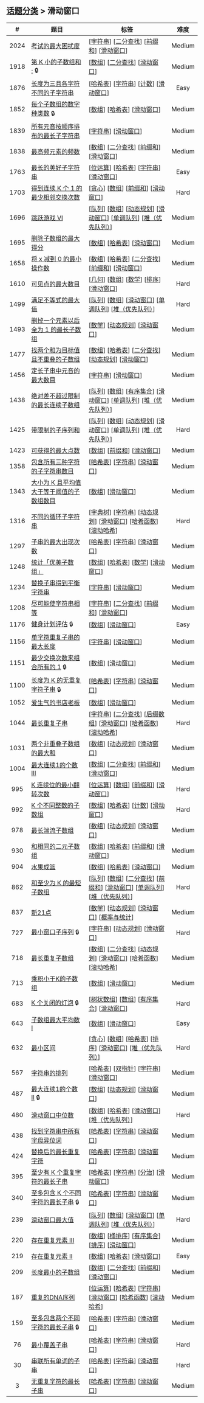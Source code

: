 <!--|This file generated by command(leetcode tag); DO NOT EDIT.            |-->
<!--+----------------------------------------------------------------------+-->
<!--|@author    openset <openset.wang@gmail.com>                           |-->
<!--|@link      https://github.com/openset                                 |-->
<!--|@home      https://github.com/openset/leetcode                        |-->
<!--+----------------------------------------------------------------------+-->

## [话题分类](../README.md) > 滑动窗口

| # | 题目 | 标签 | 难度 |
| :-: | - | - | :-: |
| 2024 | [考试的最大困扰度](../../problems/maximize-the-confusion-of-an-exam) | [[字符串](../string/README.md)] [[二分查找](../binary-search/README.md)] [[前缀和](../prefix-sum/README.md)] [[滑动窗口](../sliding-window/README.md)]  | Medium |
| 1918 | [第 K 小的子数组和·](../../problems/kth-smallest-subarray-sum) 🔒 | [[数组](../array/README.md)] [[二分查找](../binary-search/README.md)] [[滑动窗口](../sliding-window/README.md)]  | Medium |
| 1876 | [长度为三且各字符不同的子字符串](../../problems/substrings-of-size-three-with-distinct-characters) | [[哈希表](../hash-table/README.md)] [[字符串](../string/README.md)] [[计数](../counting/README.md)] [[滑动窗口](../sliding-window/README.md)]  | Easy |
| 1852 | [每个子数组的数字种类数](../../problems/distinct-numbers-in-each-subarray) 🔒 | [[数组](../array/README.md)] [[哈希表](../hash-table/README.md)] [[滑动窗口](../sliding-window/README.md)]  | Medium |
| 1839 | [所有元音按顺序排布的最长子字符串](../../problems/longest-substring-of-all-vowels-in-order) | [[字符串](../string/README.md)] [[滑动窗口](../sliding-window/README.md)]  | Medium |
| 1838 | [最高频元素的频数](../../problems/frequency-of-the-most-frequent-element) | [[数组](../array/README.md)] [[二分查找](../binary-search/README.md)] [[前缀和](../prefix-sum/README.md)] [[滑动窗口](../sliding-window/README.md)]  | Medium |
| 1763 | [最长的美好子字符串](../../problems/longest-nice-substring) | [[位运算](../bit-manipulation/README.md)] [[哈希表](../hash-table/README.md)] [[字符串](../string/README.md)] [[滑动窗口](../sliding-window/README.md)]  | Easy |
| 1703 | [得到连续 K 个 1 的最少相邻交换次数](../../problems/minimum-adjacent-swaps-for-k-consecutive-ones) | [[贪心](../greedy/README.md)] [[数组](../array/README.md)] [[前缀和](../prefix-sum/README.md)] [[滑动窗口](../sliding-window/README.md)]  | Hard |
| 1696 | [跳跃游戏 VI](../../problems/jump-game-vi) | [[队列](../queue/README.md)] [[数组](../array/README.md)] [[动态规划](../dynamic-programming/README.md)] [[滑动窗口](../sliding-window/README.md)] [[单调队列](../monotonic-queue/README.md)] [[堆（优先队列）](../heap-priority-queue/README.md)]  | Medium |
| 1695 | [删除子数组的最大得分](../../problems/maximum-erasure-value) | [[数组](../array/README.md)] [[哈希表](../hash-table/README.md)] [[滑动窗口](../sliding-window/README.md)]  | Medium |
| 1658 | [将 x 减到 0 的最小操作数](../../problems/minimum-operations-to-reduce-x-to-zero) | [[数组](../array/README.md)] [[哈希表](../hash-table/README.md)] [[二分查找](../binary-search/README.md)] [[前缀和](../prefix-sum/README.md)] [[滑动窗口](../sliding-window/README.md)]  | Medium |
| 1610 | [可见点的最大数目](../../problems/maximum-number-of-visible-points) | [[几何](../geometry/README.md)] [[数组](../array/README.md)] [[数学](../math/README.md)] [[排序](../sorting/README.md)] [[滑动窗口](../sliding-window/README.md)]  | Hard |
| 1499 | [满足不等式的最大值](../../problems/max-value-of-equation) | [[队列](../queue/README.md)] [[数组](../array/README.md)] [[滑动窗口](../sliding-window/README.md)] [[单调队列](../monotonic-queue/README.md)] [[堆（优先队列）](../heap-priority-queue/README.md)]  | Hard |
| 1493 | [删掉一个元素以后全为 1 的最长子数组](../../problems/longest-subarray-of-1s-after-deleting-one-element) | [[数学](../math/README.md)] [[动态规划](../dynamic-programming/README.md)] [[滑动窗口](../sliding-window/README.md)]  | Medium |
| 1477 | [找两个和为目标值且不重叠的子数组](../../problems/find-two-non-overlapping-sub-arrays-each-with-target-sum) | [[数组](../array/README.md)] [[哈希表](../hash-table/README.md)] [[二分查找](../binary-search/README.md)] [[动态规划](../dynamic-programming/README.md)] [[滑动窗口](../sliding-window/README.md)]  | Medium |
| 1456 | [定长子串中元音的最大数目](../../problems/maximum-number-of-vowels-in-a-substring-of-given-length) | [[字符串](../string/README.md)] [[滑动窗口](../sliding-window/README.md)]  | Medium |
| 1438 | [绝对差不超过限制的最长连续子数组](../../problems/longest-continuous-subarray-with-absolute-diff-less-than-or-equal-to-limit) | [[队列](../queue/README.md)] [[数组](../array/README.md)] [[有序集合](../ordered-set/README.md)] [[滑动窗口](../sliding-window/README.md)] [[单调队列](../monotonic-queue/README.md)] [[堆（优先队列）](../heap-priority-queue/README.md)]  | Medium |
| 1425 | [带限制的子序列和](../../problems/constrained-subsequence-sum) | [[队列](../queue/README.md)] [[数组](../array/README.md)] [[动态规划](../dynamic-programming/README.md)] [[滑动窗口](../sliding-window/README.md)] [[单调队列](../monotonic-queue/README.md)] [[堆（优先队列）](../heap-priority-queue/README.md)]  | Hard |
| 1423 | [可获得的最大点数](../../problems/maximum-points-you-can-obtain-from-cards) | [[数组](../array/README.md)] [[前缀和](../prefix-sum/README.md)] [[滑动窗口](../sliding-window/README.md)]  | Medium |
| 1358 | [包含所有三种字符的子字符串数目](../../problems/number-of-substrings-containing-all-three-characters) | [[哈希表](../hash-table/README.md)] [[字符串](../string/README.md)] [[滑动窗口](../sliding-window/README.md)]  | Medium |
| 1343 | [大小为 K 且平均值大于等于阈值的子数组数目](../../problems/number-of-sub-arrays-of-size-k-and-average-greater-than-or-equal-to-threshold) | [[数组](../array/README.md)] [[滑动窗口](../sliding-window/README.md)]  | Medium |
| 1316 | [不同的循环子字符串](../../problems/distinct-echo-substrings) | [[字典树](../trie/README.md)] [[字符串](../string/README.md)] [[动态规划](../dynamic-programming/README.md)] [[滑动窗口](../sliding-window/README.md)] [[哈希函数](../hash-function/README.md)] [[滚动哈希](../rolling-hash/README.md)]  | Hard |
| 1297 | [子串的最大出现次数](../../problems/maximum-number-of-occurrences-of-a-substring) | [[哈希表](../hash-table/README.md)] [[字符串](../string/README.md)] [[滑动窗口](../sliding-window/README.md)]  | Medium |
| 1248 | [统计「优美子数组」](../../problems/count-number-of-nice-subarrays) | [[数组](../array/README.md)] [[哈希表](../hash-table/README.md)] [[数学](../math/README.md)] [[滑动窗口](../sliding-window/README.md)]  | Medium |
| 1234 | [替换子串得到平衡字符串](../../problems/replace-the-substring-for-balanced-string) | [[字符串](../string/README.md)] [[滑动窗口](../sliding-window/README.md)]  | Medium |
| 1208 | [尽可能使字符串相等](../../problems/get-equal-substrings-within-budget) | [[字符串](../string/README.md)] [[二分查找](../binary-search/README.md)] [[前缀和](../prefix-sum/README.md)] [[滑动窗口](../sliding-window/README.md)]  | Medium |
| 1176 | [健身计划评估](../../problems/diet-plan-performance) 🔒 | [[数组](../array/README.md)] [[滑动窗口](../sliding-window/README.md)]  | Easy |
| 1156 | [单字符重复子串的最大长度](../../problems/swap-for-longest-repeated-character-substring) | [[字符串](../string/README.md)] [[滑动窗口](../sliding-window/README.md)]  | Medium |
| 1151 | [最少交换次数来组合所有的 1](../../problems/minimum-swaps-to-group-all-1s-together) 🔒 | [[数组](../array/README.md)] [[滑动窗口](../sliding-window/README.md)]  | Medium |
| 1100 | [长度为 K 的无重复字符子串](../../problems/find-k-length-substrings-with-no-repeated-characters) 🔒 | [[哈希表](../hash-table/README.md)] [[字符串](../string/README.md)] [[滑动窗口](../sliding-window/README.md)]  | Medium |
| 1052 | [爱生气的书店老板](../../problems/grumpy-bookstore-owner) | [[数组](../array/README.md)] [[滑动窗口](../sliding-window/README.md)]  | Medium |
| 1044 | [最长重复子串](../../problems/longest-duplicate-substring) | [[字符串](../string/README.md)] [[二分查找](../binary-search/README.md)] [[后缀数组](../suffix-array/README.md)] [[滑动窗口](../sliding-window/README.md)] [[哈希函数](../hash-function/README.md)] [[滚动哈希](../rolling-hash/README.md)]  | Hard |
| 1031 | [两个非重叠子数组的最大和](../../problems/maximum-sum-of-two-non-overlapping-subarrays) | [[数组](../array/README.md)] [[动态规划](../dynamic-programming/README.md)] [[滑动窗口](../sliding-window/README.md)]  | Medium |
| 1004 | [最大连续1的个数 III](../../problems/max-consecutive-ones-iii) | [[数组](../array/README.md)] [[二分查找](../binary-search/README.md)] [[前缀和](../prefix-sum/README.md)] [[滑动窗口](../sliding-window/README.md)]  | Medium |
| 995 | [K 连续位的最小翻转次数](../../problems/minimum-number-of-k-consecutive-bit-flips) | [[位运算](../bit-manipulation/README.md)] [[数组](../array/README.md)] [[前缀和](../prefix-sum/README.md)] [[滑动窗口](../sliding-window/README.md)]  | Hard |
| 992 | [K 个不同整数的子数组](../../problems/subarrays-with-k-different-integers) | [[数组](../array/README.md)] [[哈希表](../hash-table/README.md)] [[计数](../counting/README.md)] [[滑动窗口](../sliding-window/README.md)]  | Hard |
| 978 | [最长湍流子数组](../../problems/longest-turbulent-subarray) | [[数组](../array/README.md)] [[动态规划](../dynamic-programming/README.md)] [[滑动窗口](../sliding-window/README.md)]  | Medium |
| 930 | [和相同的二元子数组](../../problems/binary-subarrays-with-sum) | [[数组](../array/README.md)] [[哈希表](../hash-table/README.md)] [[前缀和](../prefix-sum/README.md)] [[滑动窗口](../sliding-window/README.md)]  | Medium |
| 904 | [水果成篮](../../problems/fruit-into-baskets) | [[数组](../array/README.md)] [[哈希表](../hash-table/README.md)] [[滑动窗口](../sliding-window/README.md)]  | Medium |
| 862 | [和至少为 K 的最短子数组](../../problems/shortest-subarray-with-sum-at-least-k) | [[队列](../queue/README.md)] [[数组](../array/README.md)] [[二分查找](../binary-search/README.md)] [[前缀和](../prefix-sum/README.md)] [[滑动窗口](../sliding-window/README.md)] [[单调队列](../monotonic-queue/README.md)] [[堆（优先队列）](../heap-priority-queue/README.md)]  | Hard |
| 837 | [新21点](../../problems/new-21-game) | [[数学](../math/README.md)] [[动态规划](../dynamic-programming/README.md)] [[滑动窗口](../sliding-window/README.md)] [[概率与统计](../probability-and-statistics/README.md)]  | Medium |
| 727 | [最小窗口子序列](../../problems/minimum-window-subsequence) 🔒 | [[字符串](../string/README.md)] [[动态规划](../dynamic-programming/README.md)] [[滑动窗口](../sliding-window/README.md)]  | Hard |
| 718 | [最长重复子数组](../../problems/maximum-length-of-repeated-subarray) | [[数组](../array/README.md)] [[二分查找](../binary-search/README.md)] [[动态规划](../dynamic-programming/README.md)] [[滑动窗口](../sliding-window/README.md)] [[哈希函数](../hash-function/README.md)] [[滚动哈希](../rolling-hash/README.md)]  | Medium |
| 713 | [乘积小于K的子数组](../../problems/subarray-product-less-than-k) | [[数组](../array/README.md)] [[滑动窗口](../sliding-window/README.md)]  | Medium |
| 683 | [K 个关闭的灯泡](../../problems/k-empty-slots) 🔒 | [[树状数组](../binary-indexed-tree/README.md)] [[数组](../array/README.md)] [[有序集合](../ordered-set/README.md)] [[滑动窗口](../sliding-window/README.md)]  | Hard |
| 643 | [子数组最大平均数 I](../../problems/maximum-average-subarray-i) | [[数组](../array/README.md)] [[滑动窗口](../sliding-window/README.md)]  | Easy |
| 632 | [最小区间](../../problems/smallest-range-covering-elements-from-k-lists) | [[贪心](../greedy/README.md)] [[数组](../array/README.md)] [[哈希表](../hash-table/README.md)] [[排序](../sorting/README.md)] [[滑动窗口](../sliding-window/README.md)] [[堆（优先队列）](../heap-priority-queue/README.md)]  | Hard |
| 567 | [字符串的排列](../../problems/permutation-in-string) | [[哈希表](../hash-table/README.md)] [[双指针](../two-pointers/README.md)] [[字符串](../string/README.md)] [[滑动窗口](../sliding-window/README.md)]  | Medium |
| 487 | [最大连续1的个数 II](../../problems/max-consecutive-ones-ii) 🔒 | [[数组](../array/README.md)] [[动态规划](../dynamic-programming/README.md)] [[滑动窗口](../sliding-window/README.md)]  | Medium |
| 480 | [滑动窗口中位数](../../problems/sliding-window-median) | [[数组](../array/README.md)] [[哈希表](../hash-table/README.md)] [[滑动窗口](../sliding-window/README.md)] [[堆（优先队列）](../heap-priority-queue/README.md)]  | Hard |
| 438 | [找到字符串中所有字母异位词](../../problems/find-all-anagrams-in-a-string) | [[哈希表](../hash-table/README.md)] [[字符串](../string/README.md)] [[滑动窗口](../sliding-window/README.md)]  | Medium |
| 424 | [替换后的最长重复字符](../../problems/longest-repeating-character-replacement) | [[哈希表](../hash-table/README.md)] [[字符串](../string/README.md)] [[滑动窗口](../sliding-window/README.md)]  | Medium |
| 395 | [至少有 K 个重复字符的最长子串](../../problems/longest-substring-with-at-least-k-repeating-characters) | [[哈希表](../hash-table/README.md)] [[字符串](../string/README.md)] [[分治](../divide-and-conquer/README.md)] [[滑动窗口](../sliding-window/README.md)]  | Medium |
| 340 | [至多包含 K 个不同字符的最长子串](../../problems/longest-substring-with-at-most-k-distinct-characters) 🔒 | [[哈希表](../hash-table/README.md)] [[字符串](../string/README.md)] [[滑动窗口](../sliding-window/README.md)]  | Medium |
| 239 | [滑动窗口最大值](../../problems/sliding-window-maximum) | [[队列](../queue/README.md)] [[数组](../array/README.md)] [[滑动窗口](../sliding-window/README.md)] [[单调队列](../monotonic-queue/README.md)] [[堆（优先队列）](../heap-priority-queue/README.md)]  | Hard |
| 220 | [存在重复元素 III](../../problems/contains-duplicate-iii) | [[数组](../array/README.md)] [[桶排序](../bucket-sort/README.md)] [[有序集合](../ordered-set/README.md)] [[排序](../sorting/README.md)] [[滑动窗口](../sliding-window/README.md)]  | Medium |
| 219 | [存在重复元素 II](../../problems/contains-duplicate-ii) | [[数组](../array/README.md)] [[哈希表](../hash-table/README.md)] [[滑动窗口](../sliding-window/README.md)]  | Easy |
| 209 | [长度最小的子数组](../../problems/minimum-size-subarray-sum) | [[数组](../array/README.md)] [[二分查找](../binary-search/README.md)] [[前缀和](../prefix-sum/README.md)] [[滑动窗口](../sliding-window/README.md)]  | Medium |
| 187 | [重复的DNA序列](../../problems/repeated-dna-sequences) | [[位运算](../bit-manipulation/README.md)] [[哈希表](../hash-table/README.md)] [[字符串](../string/README.md)] [[滑动窗口](../sliding-window/README.md)] [[哈希函数](../hash-function/README.md)] [[滚动哈希](../rolling-hash/README.md)]  | Medium |
| 159 | [至多包含两个不同字符的最长子串](../../problems/longest-substring-with-at-most-two-distinct-characters) 🔒 | [[哈希表](../hash-table/README.md)] [[字符串](../string/README.md)] [[滑动窗口](../sliding-window/README.md)]  | Medium |
| 76 | [最小覆盖子串](../../problems/minimum-window-substring) | [[哈希表](../hash-table/README.md)] [[字符串](../string/README.md)] [[滑动窗口](../sliding-window/README.md)]  | Hard |
| 30 | [串联所有单词的子串](../../problems/substring-with-concatenation-of-all-words) | [[哈希表](../hash-table/README.md)] [[字符串](../string/README.md)] [[滑动窗口](../sliding-window/README.md)]  | Hard |
| 3 | [无重复字符的最长子串](../../problems/longest-substring-without-repeating-characters) | [[哈希表](../hash-table/README.md)] [[字符串](../string/README.md)] [[滑动窗口](../sliding-window/README.md)]  | Medium |
